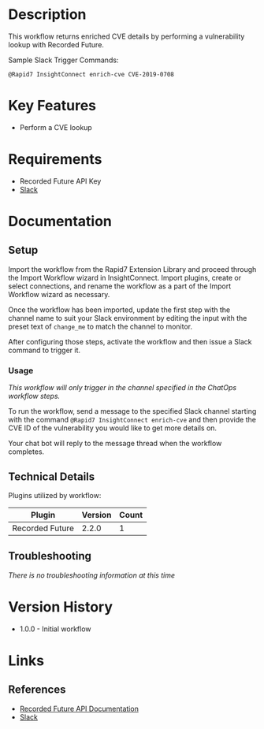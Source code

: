 # Description

This workflow returns enriched CVE details by performing a vulnerability lookup with Recorded Future.

Sample Slack Trigger Commands:

`@Rapid7 InsightConnect enrich-cve CVE-2019-0708`

# Key Features

* Perform a CVE lookup

# Requirements

* Recorded Future API Key
* [Slack](https://insightconnect.help.rapid7.com/docs/configure-slack-for-chatops)

# Documentation

## Setup

Import the workflow from the Rapid7 Extension Library and proceed through the Import Workflow wizard in InsightConnect. Import plugins, create or select connections, and rename the workflow as a part of the Import Workflow wizard as necessary.

Once the workflow has been imported, update the first step with the channel name to suit your Slack environment by editing the input with the preset text of `change_me` to match the channel to monitor.

After configuring those steps, activate the workflow and then issue a Slack command to trigger it. 

### Usage

*This workflow will only trigger in the channel specified in the ChatOps workflow steps.*

To run the workflow, send a message to the specified Slack channel starting with the command `@Rapid7 InsightConnect enrich-cve` and then provide the CVE ID of the vulnerability you would like to get more details on.

Your chat bot will reply to the message thread when the workflow completes.

## Technical Details

Plugins utilized by workflow:

|Plugin|Version|Count|
|----|----|--------|
|Recorded Future|2.2.0|1|

## Troubleshooting

_There is no troubleshooting information at this time_

# Version History

* 1.0.0 - Initial workflow

# Links

## References

* [Recorded Future API Documentation](https://support.recordedfuture.com/hc/en-us/categories/115000803507-Raw-API)
* [Slack](https://slack.com)

